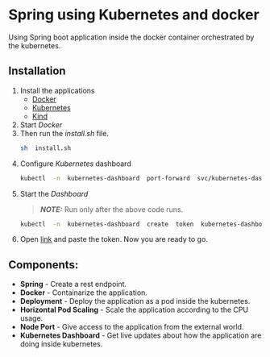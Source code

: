 # Spring using Kubernetes and docker
Using Spring boot application inside the docker container orchestrated by the kubernetes.

## Installation
1. Install the applications
    * [Docker](https://docs.docker.com/engine/install/)
    * [Kubernetes](https://kubernetes.io/docs/tasks/tools/)
    * [Kind](https://kind.sigs.k8s.io/docs/user/quick-start/)
 2. Start _Docker_
3. Then run the *install.sh* file.
	```bash
	sh  install.sh
	```
4. Configure _Kubernetes_ dashboard
	```bash
	kubectl  -n  kubernetes-dashboard  port-forward  svc/kubernetes-dashboard-kong-proxy  8443:443
    ```
5. Start the _Dashboard_
    > **_NOTE:_** Run only after the above code runs.
    ```bash
	kubectl  -n  kubernetes-dashboard  create  token  kubernetes-dashboard-web
	```
5. Open [link](https://localhost:8443/) and paste the token. Now you are ready to go.

## Components:
- __Spring__ - Create a rest endpoint.
- __Docker__ - Containarize the application.
- __Deployment__ - Deploy the application as a pod inside the kubernetes.
- __Horizontal Pod Scaling__ - Scale the application according to the CPU usage.
- __Node Port__ - Give access to the application from the external world.
- __Kubernetes Dashboard__ - Get live updates about how the application are doing inside kubernetes.
